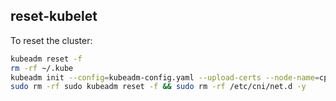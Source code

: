 ## reset-kubelet
To reset the cluster:
```bash
kubeadm reset -f
rm -rf ~/.kube
kubeadm init --config=kubeadm-config.yaml --upload-certs --node-name=cp | tee kubeadm-init.out
sudo rm -rf sudo kubeadm reset -f && sudo rm -rf /etc/cni/net.d -y
